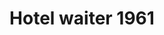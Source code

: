 ---
layout: item
format: "photo"
title: "Hotel waiter 1961"
contributor: "Heather Akou"
creator: "Sheraton Hotels"
group: artifact
creationdate: "1961"
shortdesc: "Postcard from the French Lick Sheraton Hotel in French Lick, Indiana (owned by Sheraton from 1954 to 1979).  Shows a Black waiter balancing a tray of food and beverages on his head.  He is wearing black pants and shoes, a black necktie, and a white button-down shirt and double-breasted jacket with black buttons.  Many of the hotel's Black workers (waiters, bell boys, porters) had moved to French Lick from Kentucky to work at the hotel and other area businesses.  In the early 1900s, they fielded a Negro League baseball team called the French Lick Plutos.  For more, see: https://en.wikipedia.org/wiki/French_Lick_Springs_Hotel "
copyright: "CC BY-NC 4.0"
categories: [ work ]
medium: [ postcard ]
demographic: [ men ]
time: [ mid-20th ]
tags: [ corporate, hospitality ]
teammember: Heather Akou
---